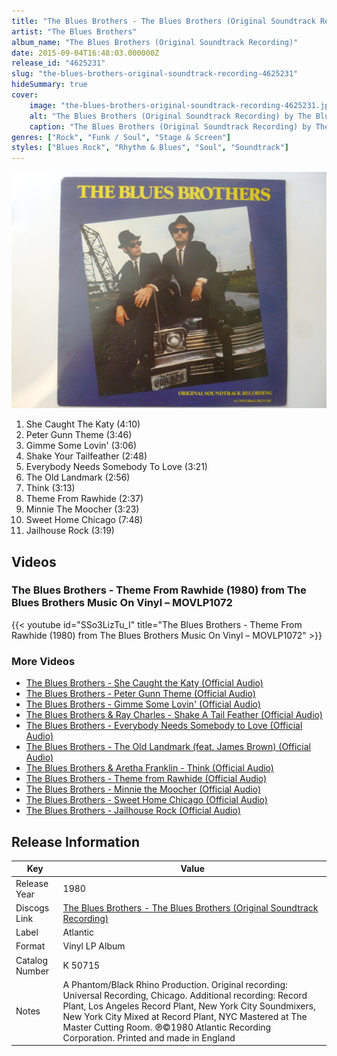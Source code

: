 ```yaml
---
title: "The Blues Brothers - The Blues Brothers (Original Soundtrack Recording)"
artist: "The Blues Brothers"
album_name: "The Blues Brothers (Original Soundtrack Recording)"
date: 2015-09-04T16:48:03.000000Z
release_id: "4625231"
slug: "the-blues-brothers-original-soundtrack-recording-4625231"
hideSummary: true
cover:
    image: "the-blues-brothers-original-soundtrack-recording-4625231.jpg"
    alt: "The Blues Brothers (Original Soundtrack Recording) by The Blues Brothers"
    caption: "The Blues Brothers (Original Soundtrack Recording) by The Blues Brothers"
genres: ["Rock", "Funk / Soul", "Stage & Screen"]
styles: ["Blues Rock", "Rhythm & Blues", "Soul", "Soundtrack"]
---
```


![The Blues Brothers (Original Soundtrack Recording) by The Blues Brothers](the-blues-brothers-original-soundtrack-recording-4625231.jpg)

<!-- section break -->

1. She Caught The Katy (4:10)
2. Peter Gunn Theme (3:46)
3. Gimme Some Lovin' (3:06)
4. Shake Your Tailfeather (2:48)
5. Everybody Needs Somebody To Love (3:21)
6. The Old Landmark (2:56)
7. Think (3:13)
8. Theme From Rawhide (2:37)
9. Minnie The Moocher (3:23)
10. Sweet Home Chicago (7:48)
11. Jailhouse Rock (3:19)

<!-- section break -->




## Videos
### The Blues Brothers - Theme From Rawhide (1980) from The Blues Brothers Music On Vinyl – MOVLP1072
{{< youtube id="SSo3LizTu_I" title="The Blues Brothers - Theme From Rawhide (1980) from The Blues Brothers Music On Vinyl – MOVLP1072" >}}<br>

### More Videos

- [The Blues Brothers - She Caught the Katy (Official Audio)](https://www.youtube.com/watch?v=o5xexv-dMrM)
- [The Blues Brothers - Peter Gunn Theme (Official Audio)](https://www.youtube.com/watch?v=9DgFOsEs-kE)
- [The Blues Brothers - Gimme Some Lovin' (Official Audio)](https://www.youtube.com/watch?v=-aqZmPInK3o)
- [The Blues Brothers & Ray Charles - Shake A Tail Feather (Official Audio)](https://www.youtube.com/watch?v=mm0mmkAYwPc)
- [The Blues Brothers - Everybody Needs Somebody to Love (Official Audio)](https://www.youtube.com/watch?v=wDvIGZ-_au4)
- [The Blues Brothers - The Old Landmark (feat. James Brown) (Official Audio)](https://www.youtube.com/watch?v=CmO7LQMVlaI)
- [The Blues Brothers & Aretha Franklin - Think (Official Audio)](https://www.youtube.com/watch?v=tc36-Li5eww)
- [The Blues Brothers - Theme from Rawhide (Official Audio)](https://www.youtube.com/watch?v=rtP7yH7l87w)
- [The Blues Brothers - Minnie the Moocher (Official Audio)](https://www.youtube.com/watch?v=NJqh_KX5x3o)
- [The Blues Brothers - Sweet Home Chicago (Official Audio)](https://www.youtube.com/watch?v=euJ22UqLD5Y)
- [The Blues Brothers - Jailhouse Rock (Official Audio)](https://www.youtube.com/watch?v=TosN2G1mmTs)


## Release Information
|  Key           | Value                                                |
| ---------------| ---------------------------------------------------- |
| Release Year   | 1980                                   |
| Discogs Link   | [The Blues Brothers - The Blues Brothers (Original Soundtrack Recording)](https://www.discogs.com/release/4625231-The-Blues-Brothers-The-Blues-Brothers-Original-Soundtrack-Recording) |
| Label          | Atlantic |
| Format         | Vinyl LP Album |
| Catalog Number | K 50715 |
| Notes | A Phantom/Black Rhino Production.  Original recording: Universal Recording, Chicago. Additional recording: Record Plant, Los Angeles Record Plant, New York City Soundmixers, New York City  Mixed at Record Plant, NYC Mastered at The Master Cutting Room.  ℗©1980 Atlantic Recording Corporation. Printed and made in England   |